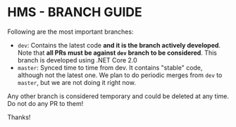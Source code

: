 # HMS - BRANCH GUIDE

Following are the most important branches:

- `dev`: Contains the latest code **and it is the branch actively developed**. Note that **all PRs must be against `dev` branch to be considered**. This branch is developed using .NET Core 2.0
- `master`: Synced time to time from dev. It contains "stable" code, although not the latest one. We plan to do periodic merges from `dev` to `master`, but we are not doing it right now.

Any other branch is considered temporary and could be deleted at any time. Do not do any PR to them!

Thanks!
